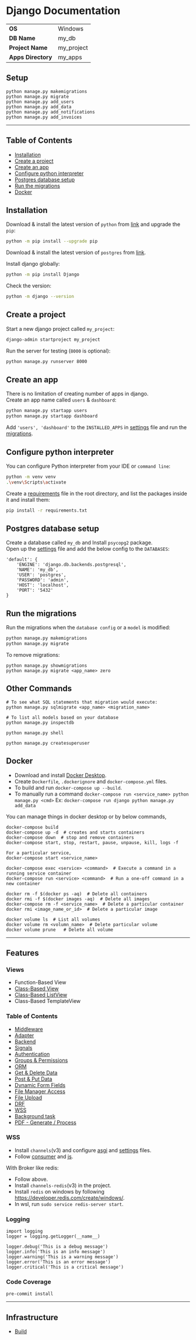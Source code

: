 # Django Documentation

|                    |            |
|--------------------|------------|
| **OS**             | Windows    |
| **DB Name**        | my_db      |
| **Project Name**   | my_project |
| **Apps Directory** | my_apps    |


## Setup
```
python manage.py makemigrations
python manage.py migrate
python manage.py add_users
python manage.py add_data
python manage.py add_notifications
python manage.py add_invoices
```
<hr>


## Table of Contents

- [Installation](#installation)
- [Create a project](#create-a-project)
- [Create an app](#create-an-app)
- [Configure python interpreter](#configure-python-interpreter)
- [Postgres database setup](#postgres-database-setup)
- [Run the migrations](#run-the-migrations)
- [Docker](#docker)


## Installation

Download & install the latest version of `python` from  [link](https://www.python.org/downloads/windows/)
and upgrade the `pip`:

```sh
python -m pip install --upgrade pip
```

Download & install the latest version of `postgres` from [link](https://www.postgresql.org/download/windows/).

Install django globally:

```sh
python -m pip install Django
```

Check the version:

```sh
python -m django --version
```


## Create a project

Start a new django project called `my_project`:

```sh
django-admin startproject my_project
```

Run the server for testing (`8000` is optional):

```sh
python manage.py runserver 8000
```


## Create an app

There is no limitation of creating number of apps in django.<br>
Create an app name called `users` & `dashboard`:

```sh
python manage.py startapp users
python manage.py startapp dashboard
```

Add `'users', 'dashboard'` to the `INSTALLED_APPS` in [settings](my_project/settings.py) file and run the [migrations](#run-the-migrations).

## Configure python interpreter

You can configure Python interpreter from your IDE or `command line`:
```sh
python -m venv venv
.\venv\Scripts\activate
```

Create a [requirements](requirements.txt) file in the root directory,
and list the packages inside it and install them:
```sh
pip install -r requirements.txt
```


## Postgres database setup

Create a database called `my_db` and
Install `psycopg2` package.<br>
Open up the [settings](my_project/settings.py) file and add the below config to the `DATABASES`:

```
'default': {
    'ENGINE': 'django.db.backends.postgresql',
    'NAME': 'my_db',
    'USER': 'postgres',
    'PASSWORD': 'admin',
    'HOST': 'localhost',
    'PORT': '5432'
}
```


## Run the migrations

Run the migrations when the `database config` or a `model` is modified:

```sh
python manage.py makemigrations
python manage.py migrate
```

To remove migrations:

```
python manage.py showmigrations
python manage.py migrate <app_name> zero
```


## Other Commands

```
# To see what SQL statements that migration would execute:
python manage.py sqlmigrate <app_name> <migration_name>

# To list all models based on your database
python manage.py inspectdb

python manage.py shell

python manage.py createsuperuser
```



## Docker

 - Download and install [Docker Desktop](https://www.docker.com/products/docker-desktop/).
 - Create `Dockerfile`, `.dockerignore` and `docker-compose.yml` files.
 - To build and run `docker-compose up --build`.
 - To manually run a command `docker-compose run <service_name> python manage.py <cmd>`
   Ex: `docker-compose run django python manage.py add_data`

You can manage things in docker desktop or by below commands,

```
docker-compose build
docker-compose up -d  # creates and starts containers
docker-compose down  # stop and remove containers
docker-compose start, stop, restart, pause, unpause, kill, logs -f

For a particular service,
docker-compose start <service_name>

docker-compose exec <service> <command>  # Execute a command in a running service container
docker-compose run <service> <command>  # Run a one-off command in a new container

docker rm -f $(docker ps -aq)  # Delete all containers
docker rmi -f $(docker images -aq)  # Delete all images
docker-compose rm -f <service_name>  # Delete a particular container
docker rmi <image_name_or_id>  # Delete a particular image

docker volume ls  # List all volumes
docker volume rm <volumn_name>  # Delete particular volume
docker volume prune   # Delete all volume
```

---
## Features
### Views
 - Function-Based View
 - [Class-Based View](my_apps/users/views/profile.py)
 - [Class-Based ListView](my_apps/dashboard/views/data.py)
 - Class-Based TemplateView


### Table of Contents
 - [Middleware](my_apps/middleware.py)
 - [Adapter](my_apps/adapter.py)
 - [Backend](my_apps/backend.py)
 - [Signals](my_apps/users/signals.py)
 - [Authentication](my_project/urls.py)
 - [Groups & Permissions](my_apps/users/utils.py)
 - [ORM](my_apps/dashboard/README.md)
 - [Get & Delete Data](my_apps/dashboard/views/data.py)
 - [Post & Put Data](my_apps/dashboard/views/data_modify.py)
 - [Dynamic Form Fields](my_apps/dashboard/forms/full_data.py)
 - [File Manager Access](my_apps/users/views/access_file.py)
 - [File Upload](my_apps/users/views/profile.py)
 - [DRF](my_apps/rest/README.md)
 - [WSS](#WSS)
 - [Background task](my_apps/background_task/README.md)
 - [PDF - Generate / Process](my_apps/pdf/__init__.py)


### WSS

 - Install `channels`(v3) and configure [asgi](my_project/asgi.py) and [settings](my_project/settings.py) files.
 - Follow [consumer](my_apps/notification/consumers.py) and [js](static/js/notification.js).

With Broker like redis:

 - Follow above.
 - Install `channels-redis`(v3) in the project.
 - Install `redis` on windows by following https://developer.redis.com/create/windows/.
 - In wsl, run `sudo service redis-server start`.


### Logging
```
import logging
logger = logging.getLogger(__name__)

logger.debug('This is a debug message')
logger.info('This is an info message')
logger.warning('This is a warning message')
logger.error('This is an error message')
logger.critical('This is a critical message')
```

### Code Coverage

```
pre-commit install
```

---

## Infrastructure

 - [Build](infrastructure/build/README.md)
